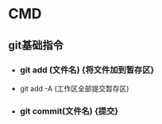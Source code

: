 CMD
===
## git基础指令 
 * ### git add (文件名) {将文件加到暂存区}
 * git add -A (工作区全部提交暂存区)
 * ### git commit(文件名) {提交}
